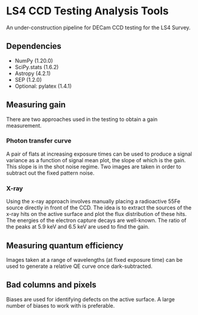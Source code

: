 # LS4 CCD Testing Analysis Tools

An under-construction pipeline for DECam CCD testing for the LS4 Survey.

## Dependencies

* NumPy (1.20.0)
* SciPy.stats (1.6.2)
* Astropy (4.2.1)
* SEP (1.2.0)
* Optional: pylatex (1.4.1)

## Measuring gain

There are two approaches used in the testing to obtain a gain measurement. 

### Photon transfer curve

A pair of flats at increasing exposure times can be used to produce a signal variance as a function of signal mean plot, the slope of which is the gain. This slope is in the shot noise regime. Two images are taken in order to subtract out the fixed pattern noise.

### X-ray

Using the x-ray approach involves manually placing a radioactive 55Fe source directly in front of the CCD. The idea is to extract the sources of the x-ray hits on the active surface and plot the flux distribution of these hits. The energies of the electron capture decays are well-known. The ratio of the peaks at 5.9 keV and 6.5 keV are used to find the gain.

## Measuring quantum efficiency

Images taken at a range of wavelengths (at fixed exposure time) can be used to generate a relative QE curve once dark-subtracted.

## Bad columns and pixels

Biases are used for identifying defects on the active surface. A large number of biases to work with is preferable.
